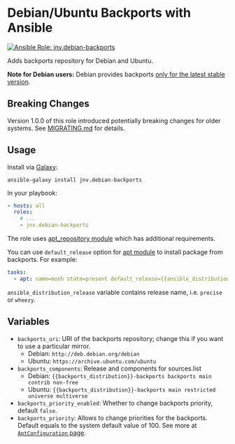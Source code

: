 # Debian/Ubuntu Backports with Ansible

[![Ansible Role: jnv.debian-backports](https://img.shields.io/ansible/role/224.svg?style=flat-square)](https://galaxy.ansible.com/jnv/debian-backports)

Adds backports repository for Debian and Ubuntu.

**Note for Debian users:** Debian provides backports [only for the latest stable version](https://backports.debian.org/news/stretch-backports/).

## Breaking Changes

Version 1.0.0 of this role introduced potentially breaking changes for older systems. See [MIGRATING.md](MIGRATING.md) for details.

## Usage

Install via [Galaxy](https://galaxy.ansibleworks.com/):

```
ansible-galaxy install jnv.debian-backports
```

In your playbook:

```yaml
- hosts: all
  roles:
    # ...
    - jnv.debian-backports
```

The role uses [apt_repository module](http://docs.ansible.com/apt_repository_module.html) which has additional requirements.

You can use `default_release` option for [apt module](http://docs.ansible.com/apt_module.html) to install package from backports. For example:

```yaml
tasks:
  - apt: name=mosh state=present default_release={{ansible_distribution_release}}-backports
```

`ansible_distribution_release` variable contains release name, i.e. `precise` or `wheezy`.

## Variables

- `backports_uri`: URI of the backports repository; change this if you want to use a particular mirror.
  - Debian: `http://deb.debian.org/debian`
  - Ubuntu: `https://archive.ubuntu.com/ubuntu`
- `backports_components`: Release and components for sources.list
  - Debian: `{{backports_distribution}}-backports backports main contrib non-free`
  - Ubuntu: `{{backports_distribution}}-backports main restricted universe multiverse`
- `backports_priority_enabled`: Whether to change backports priority, default `false`.
- `backports_priority`: Allows to change priorities for the backports. Default equals to the system default value of 100. See more at [`AptConfiguration` page](https://wiki.debian.org/AptConfiguration).

